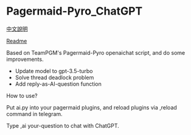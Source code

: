 # Pagermaid-Pyro_ChatGPT
[中文說明](https://github.com/WildBeastRouen/Pagermaid-Pyro_ChatGPT/blob/main/README_CN.md)

[Readme](https://github.com/WildBeastRouen/Pagermaid-Pyro_ChatGPT/blob/main/README.md)

Based on TeamPGM's Pagermaid-Pyro openaichat script, and do some improvements.

* Update model to gpt-3.5-turbo
* Solve thread deadlock problem
* Add reply-as-AI-question function

How to use?

Put ai.py into your pagermaid plugins, and reload plugins via ,reload command in telegram.

Type ,ai your-question to chat with ChatGPT.
